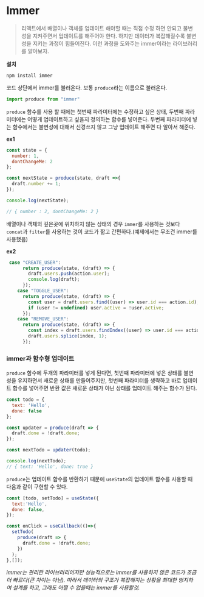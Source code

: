 # Immer

> 리액트에서 배열이나 객체를 업데이트 해야할 때는 직접 수정 하면 안되고 불변성을 지켜주면서 업데이트를 해주어야 한다. 하지만 데이터가 복잡해질수록 불변성을 지키는 과정이 힘들어진다. 이런 과정을 도와주는 immer이라는 라이브러리를 알아보자.

**설치**

```
npm install immer
```

코드 상단에서 immer를 불러온다. 보통 `produce`라는 이름으로 불러온다.

```js
import produce from "immer"
```

`produce` 함수를 사용 할 때에는 첫번째 파라미터에는 수정하고 싶은 상태, 두번째 파라미터에는 어떻게 업데이트하고 싶을지 정의하는 함수를 넣어준다. 두번째 파라미터에 넣는 함수에서는 불변성에 대해서 신경쓰지 않고 그냥 업데이트 해주면 다 알아서 해준다.

**ex1**

```js
const state = {
  number: 1,
  dontChangeMe: 2
};

const nextState = produce(state, draft =>{
  draft.number += 1;
});

console.log(nextState);

// { number : 2, dontChangeMe: 2 }
```

배열이나 객체의 깊은곳에 위치하지 않는 상태의 경우 `immer`를 사용하는 것보다 `concat`과 `filter`를 사용하는 것이 코드가 짧고 간편하다.(예제에서는 무조건 immer를 사용했음)

**ex2**

```ts
 case "CREATE_USER":
      return produce(state, (draft) => {
        draft.users.push(action.user);
        console.log(draft);
      });
    case "TOGGLE_USER":
      return produce(state, (draft) => {
        const user = draft.users.find((user) => user.id === action.id);
        if (user != undefined) user.active = !user.active;
      });
    case "REMOVE_USER":
      return produce(state, (draft) => {
        const index = draft.users.findIndex((user) => user.id === action.id);
        draft.users.splice(index, 1);
      });
```

### immer과 함수형 업데이트

`produce` 함수에 두개의 파라미터를 넣게 된다면, 첫번째 파라미터에 넣은 상태를 불변성을 유지하면서 새로운 상태를 만들어주지만, 첫번째 파라미터를 생략하고 바로 업데이트 함수를 넣어주면 반환 값은 새로운 상태가 아닌 상태를 업데이트 해주는 함수가 된다.

```js
const todo = {
  text: 'Hello',
  done: false
};

const updater = produce(draft => {
  draft.done = !draft.done;
});

const nextTodo = updater(todo);

console.log(nextTodo);
// { text: 'Hello', done: true }
```

`produce`는 업데이트 함수를 반환하기 때문에 `useState`의 업데이트 함수를 사용할 때 다음과 같이 구현할 수 있다.

```js
const [todo, setTodo] = useState({
  text:'Hello',
  done: false,
});

const onClick = useCallback(()=>{
  setTodo(
  	produce(draft => {
      draft.done = !draft.done;
    })
  );
},[]);
```



*immer는 편리한 라이브러리이지만 성능적으로는 immer를 사용하지 않은 코드가 조금 더 빠르다(큰 차이는 아님). 따라서 데이터의 구조가 복잡해지는 상황을 최대한 방지하여 설계를 하고, 그래도 어쩔 수 없을때는 immer를 사용할것.*